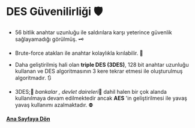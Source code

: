 # DES Güvenilirliği 🛡

 - 56 bitlik anahtar uzunluğu ile saldırılara karşı yeterince güvenlik sağlayamadığı görülmüş. 🗝
 
 - Brute-force atakları ile anahtar kolaylıkla kırılabilir. 👹
 - Daha geliştirilmiş hali olan **triple DES (3DES)**, 128 bit anahtar uzunluğu kullanan ve DES algoritmasının 3 kere tekrar etmesi ile oluşturulmuş algoritmadır. 🔃
 - 3DES;🏧 _bankalar , devlet daireleri_🏢 dahil halen bir çok alanda kullanılmaya devam edilmektedir ancak **AES** 'in geliştirilmesi ile yavaş yavaş kullanımı azalmaktadır. ⛔

[**Ana Sayfaya Dön**](/README.md) 
